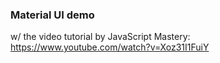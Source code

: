 ### Material UI demo
w/ the video tutorial by JavaScript Mastery: https://www.youtube.com/watch?v=Xoz31I1FuiY
